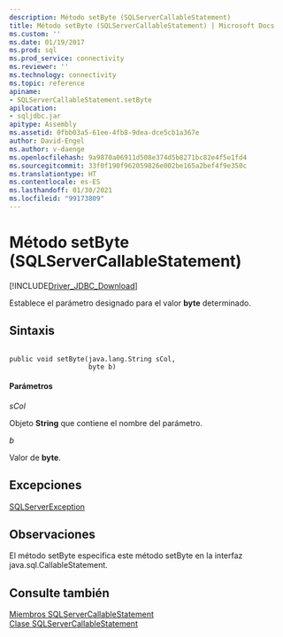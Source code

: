 ```yaml
---
description: Método setByte (SQLServerCallableStatement)
title: Método setByte (SQLServerCallableStatement) | Microsoft Docs
ms.custom: ''
ms.date: 01/19/2017
ms.prod: sql
ms.prod_service: connectivity
ms.reviewer: ''
ms.technology: connectivity
ms.topic: reference
apiname:
- SQLServerCallableStatement.setByte
apilocation:
- sqljdbc.jar
apitype: Assembly
ms.assetid: 0fbb03a5-61ee-4fb8-9dea-dce5cb1a367e
author: David-Engel
ms.author: v-daenge
ms.openlocfilehash: 9a9870a06911d508e374d5b8271bc82e4f5e1fd4
ms.sourcegitcommit: 33f0f190f962059826e002be165a2bef4f9e350c
ms.translationtype: HT
ms.contentlocale: es-ES
ms.lasthandoff: 01/30/2021
ms.locfileid: "99173809"
---
```

# <a name="setbyte-method-sqlservercallablestatement"></a>Método setByte (SQLServerCallableStatement)
[!INCLUDE[Driver_JDBC_Download](../../../includes/driver_jdbc_download.md)]

  Establece el parámetro designado para el valor **byte** determinado.  
  
## <a name="syntax"></a>Sintaxis  
  
```  
  
public void setByte(java.lang.String sCol,  
                    byte b)  
```  
  
#### <a name="parameters"></a>Parámetros  
 *sCol*  
  
 Objeto **String** que contiene el nombre del parámetro.  
  
 *b*  
  
 Valor de **byte**.  
  
## <a name="exceptions"></a>Excepciones  
 [SQLServerException](../../../connect/jdbc/reference/sqlserverexception-class.md)  
  
## <a name="remarks"></a>Observaciones  
 El método setByte especifica este método setByte en la interfaz java.sql.CallableStatement.  
  
## <a name="see-also"></a>Consulte también  
 [Miembros SQLServerCallableStatement](../../../connect/jdbc/reference/sqlservercallablestatement-members.md)   
 [Clase SQLServerCallableStatement](../../../connect/jdbc/reference/sqlservercallablestatement-class.md)  
  
  
